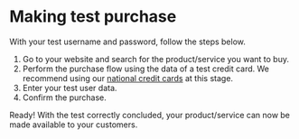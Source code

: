 # Making test purchase

With your test username and password, follow the steps below.

1. Go to your website and search for the product/service you want to buy.
2. Perform the purchase flow using the data of a test credit card. We recommend using our [national credit cards](/developers/en/guides/additional-content/testing/test-cards) at this stage.
3. Enter your test user data.
4. Confirm the purchase.

Ready! With the test correctly concluded, your product/service can now be made available to your customers.